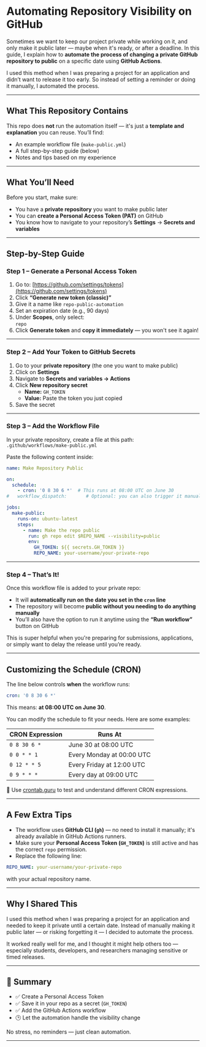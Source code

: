 # Automating Repository Visibility on GitHub

Sometimes we want to keep our project private while working on it, and only make it public later — maybe when it's ready, or after a deadline. In this guide, I explain how to **automate the process of changing a private GitHub repository to public** on a specific date using **GitHub Actions**.

I used this method when I was preparing a project for an application and didn’t want to release it too early. So instead of setting a reminder or doing it manually, I automated the process.

---

## What This Repository Contains

This repo does **not** run the automation itself — it's just a **template and explanation** you can reuse. You’ll find:
- An example workflow file (`make-public.yml`)
- A full step-by-step guide (below)
- Notes and tips based on my experience

---

## What You’ll Need

Before you start, make sure:
- You have a **private repository** you want to make public later
- You can **create a Personal Access Token (PAT)** on GitHub
- You know how to navigate to your repository’s **Settings** → **Secrets and variables**

---

## Step-by-Step Guide

### **Step 1 – Generate a Personal Access Token**

1. Go to: [https://github.com/settings/tokens](https://github.com/settings/tokens)
2. Click **“Generate new token (classic)”**
3. Give it a name like `repo-public-automation`
4. Set an expiration date (e.g., 90 days)
5. Under **Scopes**, only select:  
    `repo`
6. Click **Generate token** and **copy it immediately** — you won't see it again!

---

### **Step 2 – Add Your Token to GitHub Secrets**

1. Go to your **private repository** (the one you want to make public)
2. Click on **Settings**
3. Navigate to **Secrets and variables → Actions**
4. Click **New repository secret**
   - **Name:** `GH_TOKEN`
   - **Value:** Paste the token you just copied
5. Save the secret

---

### **Step 3 – Add the Workflow File**

In your private repository, create a file at this path:  
`.github/workflows/make-public.yml`

Paste the following content inside:

```yaml
name: Make Repository Public

on:
  schedule:
    - cron: '0 8 30 6 *'  # This runs at 08:00 UTC on June 30
#   workflow_dispatch:       # Optional: you can also trigger it manually

jobs:
  make-public:
    runs-on: ubuntu-latest
    steps:
      - name: Make the repo public
        run: gh repo edit $REPO_NAME --visibility=public
        env:
          GH_TOKEN: ${{ secrets.GH_TOKEN }}
          REPO_NAME: your-username/your-private-repo
```

---

### **Step 4 – That’s It!**

Once this workflow file is added to your private repo:
- It will **automatically run on the date you set in the `cron` line**
- The repository will become **public without you needing to do anything manually**
- You’ll also have the option to run it anytime using the **“Run workflow”** button on GitHub

This is super helpful when you're preparing for submissions, applications, or simply want to delay the release until you’re ready.

---

## Customizing the Schedule (CRON)

The line below controls **when** the workflow runs:

```yaml
cron: '0 8 30 6 *'
```

This means: **at 08:00 UTC on June 30**.

You can modify the schedule to fit your needs. Here are some examples:

| CRON Expression     | Runs At                    |
|---------------------|----------------------------|
| `0 8 30 6 *`        | June 30 at 08:00 UTC       |
| `0 0 * * 1`         | Every Monday at 00:00 UTC  |
| `0 12 * * 5`        | Every Friday at 12:00 UTC  |
| `0 9 * * *`         | Every day at 09:00 UTC     |

🔗 Use [crontab.guru](https://crontab.guru) to test and understand different CRON expressions.

---

## A Few Extra Tips

- The workflow uses **GitHub CLI (`gh`)** — no need to install it manually; it's already available in GitHub Actions runners.
- Make sure your **Personal Access Token (`GH_TOKEN`)** is still active and has the correct `repo` permission.
- Replace the following line:

```yaml
REPO_NAME: your-username/your-private-repo
```

with your actual repository name.


---

## Why I Shared This

I used this method when I was preparing a project for an application and needed to keep it private until a certain date. Instead of manually making it public later — or risking forgetting it — I decided to automate the process.

It worked really well for me, and I thought it might help others too — especially students, developers, and researchers managing sensitive or timed releases.

---

## 🧠 Summary

- ✅ Create a Personal Access Token
- ✅ Save it in your repo as a secret (`GH_TOKEN`)
- ✅ Add the GitHub Actions workflow
- 🕒 Let the automation handle the visibility change

No stress, no reminders — just clean automation.

---
